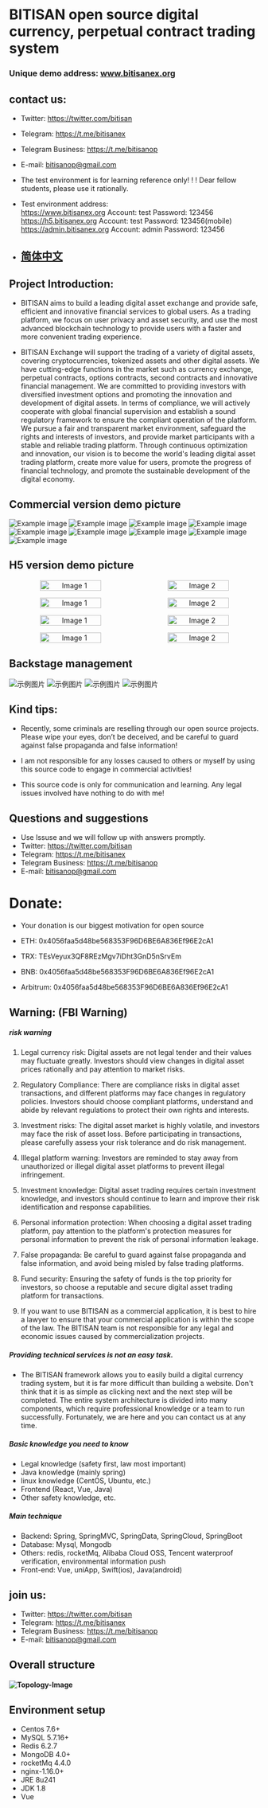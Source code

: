 # BITISAN open source digital currency, perpetual contract trading system
### Unique demo address: www.bitisanex.org
## contact us:

- Twitter: https://twitter.com/bitisan<br>
- Telegram: https://t.me/bitisanex<br>
- Telegram Business: https://t.me/bitisanop<br>
- E-mail: bitisanop@gmail.com<br>
- The test environment is for learning reference only! ! ! Dear fellow students, please use it rationally.

- Test environment address:<br>
https://www.bitisanex.org Account: test Password: 123456<br>
https://h5.bitisanex.org Account: test Password: 123456(mobile)<br>
https://admin.bitisanex.org Account: admin Password: 123456<br>
- ## [简体中文](README-ZH.md)
## Project Introduction:
- BITISAN aims to build a leading digital asset exchange and provide safe, efficient and innovative financial services to global users. As a trading platform, we focus on user privacy and asset security, and use the most advanced blockchain technology to provide users with a faster and more convenient trading experience.

- BITISAN Exchange will support the trading of a variety of digital assets, covering cryptocurrencies, tokenized assets and other digital assets. We have cutting-edge functions in the market such as currency exchange, perpetual contracts, options contracts, second contracts and innovative financial management. We are committed to providing investors with diversified investment options and promoting the innovation and development of digital assets.
In terms of compliance, we will actively cooperate with global financial supervision and establish a sound regulatory framework to ensure the compliant operation of the platform. We pursue a fair and transparent market environment, safeguard the rights and interests of investors, and provide market participants with a stable and reliable trading platform.
Through continuous optimization and innovation, our vision is to become the world's leading digital asset trading platform, create more value for users, promote the progress of financial technology, and promote the sustainable development of the digital economy.

## Commercial version demo picture

![Example image](image/a.png)
![Example image](image/b.png)
![Example image](image/c.png)
![Example image](image/d.png)
![Example image](image/e.png)
![Example image](image/f.png)
![Example image](image/g.png)
![Example image](image/h.png)
![Example image](image/i.png)

## H5 version demo picture
<p align="center" style="display:flex">
  <img src="image/h5-1.png" width="50%" alt="Image 1" style="margin-right:10px">
  <img src="image/h5-2.png" width="50%" alt="Image 2">
</p>
<p align="center" style="display:flex">
  <img src="image/h5-3.png" width="50%" alt="Image 1" style="margin-right:10px">
  <img src="image/h5-4.png" width="50%" alt="Image 2">
</p>
<p align="center" style="display:flex">
  <img src="image/h5-5.png" width="50%" alt="Image 1" style="margin-right:10px">
  <img src="image/h5-6.png" width="50%" alt="Image 2">
</p>
<p align="center" style="display:flex">
  <img src="image/h5-7.png" width="50%" alt="Image 1" style="margin-right:10px">
  <img src="image/h5-8.png" width="50%" alt="Image 2">
</p>

## Backstage management
![示例图片](image/admin.png)
![示例图片](image/admin1.png)
![示例图片](image/admin2.png)
![示例图片](image/admin3.png)

## Kind tips:

- Recently, some criminals are reselling through our open source projects. Please wipe your eyes, don’t be deceived, and be careful to guard against false propaganda and false information!

- I am not responsible for any losses caused to others or myself by using this source code to engage in commercial activities!

- This source code is only for communication and learning. Any legal issues involved have nothing to do with me!

## Questions and suggestions

- Use Issuse and we will follow up with answers promptly.
- Twitter: https://twitter.com/bitisan
- Telegram: https://t.me/bitisanex
- Telegram Business: https://t.me/bitisanop
- E-mail: bitisanop@gmail.com
# Donate:

- Your donation is our biggest motivation for open source

- ETH: 0x4056faa5d48be568353F96D6BE6A836Ef96E2cA1
- TRX: TEsVeyux3QF8REzMgv7iDht3GnD5nSrvEm
- BNB: 0x4056faa5d48be568353F96D6BE6A836Ef96E2cA1
- Arbitrum: 0x4056faa5d48be568353F96D6BE6A836Ef96E2cA1


## Warning: (FBI Warning)

##### risk warning

1. Legal currency risk:
Digital assets are not legal tender and their values may fluctuate greatly. Investors should view changes in digital asset prices rationally and pay attention to market risks.

2. Regulatory Compliance:
There are compliance risks in digital asset transactions, and different platforms may face changes in regulatory policies. Investors should choose compliant platforms, understand and abide by relevant regulations to protect their own rights and interests.

3. Investment risks:
The digital asset market is highly volatile, and investors may face the risk of asset loss. Before participating in transactions, please carefully assess your risk tolerance and do risk management.

4. Illegal platform warning:
Investors are reminded to stay away from unauthorized or illegal digital asset platforms to prevent illegal infringement.

5. Investment knowledge:
Digital asset trading requires certain investment knowledge, and investors should continue to learn and improve their risk identification and response capabilities.

6. Personal information protection:
When choosing a digital asset trading platform, pay attention to the platform's protection measures for personal information to prevent the risk of personal information leakage.

7. False propaganda:
Be careful to guard against false propaganda and false information, and avoid being misled by false trading platforms.

8. Fund security:
Ensuring the safety of funds is the top priority for investors, so choose a reputable and secure digital asset trading platform for transactions.

9. If you want to use BITISAN as a commercial application, it is best to hire a lawyer to ensure that your commercial application is within the scope of the law. The BITISAN team is not responsible for any legal and economic issues caused by commercialization projects.


##### Providing technical services is not an easy task.

- The BITISAN framework allows you to easily build a digital currency trading system, but it is far more difficult than building a website. Don't think that it is as simple as clicking next and the next step will be completed. The entire system architecture is divided into many components, which require professional knowledge or a team to run successfully. Fortunately, we are here and you can contact us at any time.

##### Basic knowledge you need to know

- Legal knowledge (safety first, law most important)<br>
- Java knowledge (mainly spring)<br>
- linux knowledge (CentOS, Ubuntu, etc.)<br>
- Frontend (React, Vue, Java)<br>
- Other safety knowledge, etc.

##### Main technique

- Backend: Spring, SpringMVC, SpringData, SpringCloud, SpringBoot<br>
- Database: Mysql, Mongodb<br>
- Others: redis, rocketMq, Alibaba Cloud OSS, Tencent waterproof verification, environmental information push<br>
- Front-end: Vue, uniApp, Swift(ios), Java(android)<br>

## join us:

- Twitter: https://twitter.com/bitisan<br>
- Telegram: https://t.me/bitisanex<br>
- Telegram Business: https://t.me/bitisanop<br>
- E-mail: bitisanop@gmail.com<br>


## Overall structure
#### ![Topology-Image](image/pic1.png)

## Environment setup

- Centos 7.6+
- MySQL 5.7.16+
- Redis 6.2.7
- MongoDB 4.0+
- rocketMq 4.4.0
- nginx-1.16.0+
- JRE 8u241
- JDK 1.8
- Vue  

